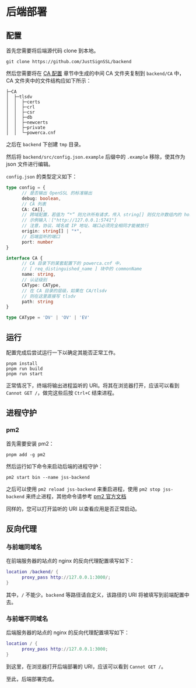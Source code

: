 # 后端部署

## 配置

首先您需要将后端源代码 clone 到本地。

```shell
git clone https://github.com/JustSignSSL/backend
```

然后您需要将在 [CA 配置](ca.md) 章节中生成的中间 CA 文件夹复制到 `backend/CA` 中，CA 文件夹中的文件结构应如下所示：

```plaintext
├─CA
│  ├─tlsdv
│  │  ├─certs
│  │  ├─crl
│  │  ├─csr
│  │  ├─db
│  │  ├─newcerts
│  │  ├─private
│  │  └─powerca.cnf
```

之后在 `backend` 下创建 `tmp` 目录。

然后将 `backend/src/config.json.example` 后缀中的 `.example` 移除，使其作为 json 文件进行编辑。

`config.json` 的类型定义如下：

```ts
type config = {
      // 是否输出 OpenSSL 的标准输出
      debug: boolean,
      // CA 列表
      CA: CA[],
      // 跨域配置，若值为 “*” 则允许所有请求，传入 string[] 则仅允许数组内的 host
      // 示例输入：["http://127.0.0.1:5741"]
      // 注意，协议、域名或 IP 地址、端口必须完全相同才能被放行
      origin: string[] | "*",
      // 后端监听的端口
      port: number
}

interface CA {
      // CA 目录下的某套配置下的 powerca.cnf 中，
      // [ req_distinguished_name ] 块中的 commonName
      name: string,
      // 认证级别
      CAType: CAType,
      // 在 CA 目录的层级，如果在 CA/tlsdv
      // 则在这里直接写 tlsdv
      path: string
}

type CAType = 'DV' | 'OV' | 'EV'
```

## 运行

配置完成后尝试运行一下以确定其能否正常工作。

```shell
pnpm install
pnpm run build
pnpm run start
```

正常情况下，终端将输出进程监听的 URI。将其在浏览器打开，应该可以看到 `Cannot GET /`，做完这些后按 `Ctrl+C` 结束进程。

## 进程守护

### pm2

首先需要安装 pm2：

```shell
pnpm add -g pm2
```

然后运行如下命令来启动后端的进程守护：

```shell
pm2 start bin --name jss-backend
```

之后可以使用 `pm2 reload jss-backend` 来重启进程，使用 `pm2 stop jss-backend` 来终止进程，其他命令请参考 [pm2 官方文档](https://pm2.keymetrics.io/docs/usage/quick-start/)

同样的，您可以打开监听的 URI 以查看应用是否正常启动。

## 反向代理

### 与前端同域名

在前端服务器的站点的 nginx 的反向代理配置填写如下：

```lua
location /backend/ {
      proxy_pass http://127.0.0.1:3000/;
}
```

其中，`/` 不能少。`backend` 等路径请自定义，该路径的 URI 将被填写到前端配置中去。

### 与前端不同域名

后端服务器的站点的 nginx 的反向代理配置填写如下：

```lua
location / {
      proxy_pass http://127.0.0.1:3000;
}
```

到这里，在浏览器打开后端部署的 URI，应该可以看到 `Cannot GET /`。

至此，后端部署完成。
